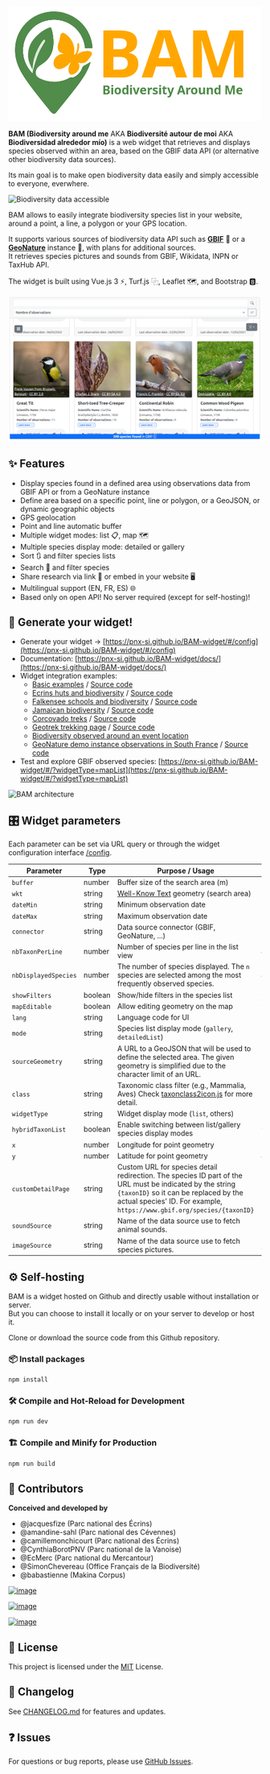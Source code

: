 ![BAM logo](/docs/images/BAM-logo-full.png)

**BAM (Biodiversity around me** AKA **Biodiversité autour de moi** AKA **Biodiversidad alrededor mío)** is a web widget that retrieves and displays species observed within an area, based on the GBIF data API (or alternative other biodiversity data sources).

Its main goal is to make open biodiversity data easily and simply accessible to everyone, everwhere.

![Biodiversity data accessible](https://geonature.fr/documents/autres/BAM/BAM-biodiversity-data-accessible.png)

BAM allows to easily integrate biodiversity species list in your website, around a point, a line, a polygon or your GPS location.

It supports various sources of biodiversity data API such as **[GBIF](https://www.gbif.org)** 🦋 or a **[GeoNature](https://geonature.fr)** instance 🌱, with plans for additional sources.  
It retrieves species pictures and sounds from GBIF, Wikidata, INPN or TaxHub API.

The widget is built using Vue.js 3 ⚡, Turf.js ⿻, Leaflet 🗺️, and Bootstrap 🅱.

![Widget preview](/docs/images/first_result.png)

## ✨ Features

-   Display species found in a defined area using observations data from GBIF API or from a GeoNature instance
-   Define area based on a specific point, line or polygon, or a GeoJSON, or dynamic geographic objects
-   GPS geolocation
-   Point and line automatic buffer
-   Multiple widget modes: list 📋, map 🗺️
-   Multiple species display mode: detailed or gallery
-   Sort 🔃 and filter species lists
-   Search 🔎 and filter species
-   Share research via link 🔗 or embed in your website 🖥️
-   Multilingual support (EN, FR, ES) 🌐
-   Based only on open API! No server required (except for self-hosting)!

## 🚀 Generate your widget!

-   Generate your widget -> [https://pnx-si.github.io/BAM-widget/#/config](https://pnx-si.github.io/BAM-widget/#/config)
-   Documentation: [https://pnx-si.github.io/BAM-widget/docs/](https://pnx-si.github.io/BAM-widget/docs/)
-   Widget integration examples:
    -   [Basic examples](https://pnx-si.github.io/BAM-widget/docs/examples/basic-examples.html) / [Source code](/docs/examples/basic-examples.html)
    -   [Ecrins huts and biodiversity](https://pnx-si.github.io/BAM-widget/docs/examples/huts-biodiversity.html) / [Source code](/docs/examples/huts-biodiversity.html)
    -   [Falkensee schools and biodiversity](https://pnx-si.github.io/BAM-widget/docs/examples/falkensee-schools-biodiversity.html) / [Source code](/docs/examples/falkensee-schools-biodiversity.html)
    -   [Jamaican biodiversity](https://pnx-si.github.io/BAM-widget/docs/examples/jamaican-biodiversity.html) / [Source code](/docs/examples/jamaican-biodiversity.html)
    -   [Corcovado treks](https://pnx-si.github.io/BAM-widget/docs/examples/corcovado-treks.html) / [Source code](docs/examples/corcovado-treks.html)
    -   [Geotrek trekking page](https://gtr3demo.ecrins-parcnational.fr/trek/2-Col-de-Font-Froide) / [Source code](/docs/examples/geotrek-detail-page.html)
    -   [Biodiversity observed around an event location](https://www.ecrins-parcnational.fr/actualite/retour-premieres-rencontres-nationales-geonature)
    -   [GeoNature demo instance observations in South France](https://pnx-si.github.io/BAM-widget/docs/examples/geonature-demo-widget.html) / [Source code](/docs/examples/geonature-demo-widget.html)
-   Test and explore GBIF observed species: [https://pnx-si.github.io/BAM-widget/#/?widgetType=mapList](https://pnx-si.github.io/BAM-widget/#/?widgetType=mapList)

![BAM architecture](https://geonature.fr/documents/autres/BAM/BAM-schema-v2.png)

## 🎛️ Widget parameters

Each parameter can be set via URL query or through the widget configuration interface [/config](https://pnx-si.github.io/BAM-widget/#/config).

| Parameter            | Type    | Purpose / Usage                                                                                                                                                                                                              | Example / Values                 |
| -------------------- | ------- | ---------------------------------------------------------------------------------------------------------------------------------------------------------------------------------------------------------------------------- | -------------------------------- |
| `buffer`             | number  | Buffer size of the search area (m)                                                                                                                                                                                           | `500`                            |
| `wkt`                | string  | [Well-Know Text](https://fr.wikipedia.org/wiki/Well-known_text) geometry (search area)                                                                                                                                       | `"POINT(2.35 48.85)"`            |
| `dateMin`            | string  | Minimum observation date                                                                                                                                                                                                     | `"2024-01-01"`                   |
| `dateMax`            | string  | Maximum observation date                                                                                                                                                                                                     | `"2024-12-31"`                   |
| `connector`          | string  | Data source connector (GBIF, GeoNature, ...)                                                                                                                                                                                 | `"GBIF"`                         |
| `nbTaxonPerLine`     | number  | Number of species per line in the list view                                                                                                                                                                                  | `4`                              |
| `nbDisplayedSpecies` | number  | The number of species displayed. The `n` species are selected among the most frequently observed species.                                                                                                                    | `4`                              |
| `showFilters`        | boolean | Show/hide filters in the species list                                                                                                                                                                                        | `true` / `false`                 |
| `mapEditable`        | boolean | Allow editing geometry on the map                                                                                                                                                                                            | `true` / `false`                 |
| `lang`               | string  | Language code for UI                                                                                                                                                                                                         | `"en"`, `"fr", "es"`             |
| `mode`               | string  | Species list display mode (`gallery`, `detailedList`)                                                                                                                                                                        | `"detailedList"`                 |
| `sourceGeometry`     | string  | A URL to a GeoJSON that will be used to define the selected area. The given geometry is simplified due to the character limit of an URL.                                                                                     | `"https://..."`                  |
| `class`              | string  | Taxonomic class filter (e.g., Mammalia, Aves) Check [taxonclass2icon.js](https://github.com/PnX-SI/BAM-widget/blob/main/src/assets/taxonclass2icon.js) for more detail.                                                      | `"Mammalia"`                     |
| `widgetType`         | string  | Widget display mode (`list`, others)                                                                                                                                                                                         | `"list"`                         |
| `hybridTaxonList`    | boolean | Enable switching between list/gallery species display modes                                                                                                                                                                  | `true` / `false`                 |
| `x`                  | number  | Longitude for point geometry                                                                                                                                                                                                 | `2.35`                           |
| `y`                  | number  | Latitude for point geometry                                                                                                                                                                                                  | `48.85`                          |
| `customDetailPage`   | string  | Custom URL for species detail redirection. The species ID part of the URL must be indicated by the string `{taxonID}` so it can be replaced by the actual species' ID. For example, `https://www.gbif.org/species/{taxonID}` | `"https://.../{taxonID}"`        |
| `soundSource`        | string  | Name of the data source use to fetch animal sounds.                                                                                                                                                                          | `[gbif]`                         |
| `imageSource`        | string  | Name of the data source use to fetch species pictures.                                                                                                                                                                       | `[wikidata, gbif, inpn, taxhub]` |

## ⚙️ Self-hosting

BAM is a widget hosted on Github and directly usable without installation or server.  
But you can choose to install it locally or on your server to develop or host it.

Clone or download the source code from this Github repository.

### 📦 Install packages

```sh
npm install
```

### 🛠️ Compile and Hot-Reload for Development

```sh
npm run dev
```

### 🏗️ Compile and Minify for Production

```sh
npm run build
```

## 👥 Contributors

**Conceived and developed by**

-   @jacquesfize (Parc national des Écrins)
-   @amandine-sahl (Parc national des Cévennes)
-   @camillemonchicourt (Parc national des Écrins)
-   @CynthiaBorotPNV (Parc national de la Vanoise)
-   @EcMerc (Parc national du Mercantour)
-   @SimonChevereau (Office Français de la Biodiversité)
-   @babastienne (Makina Corpus)

[![image](https://geonature.fr/img/logo-pne.jpg)](https://www.ecrins-parcnational.fr)

[![image](https://geonature.fr/img/logo-pnc.jpg)](https://www.cevennes-parcnational.fr)

[![image](https://geonature.fr/img/logo-pnx.png)](https://www.parcsnationaux.fr)

## 📄 License

This project is licensed under the [MIT](https://opensource.org/license/mit) License.

## 📝 Changelog

See [CHANGELOG.md](CHANGELOG.md) for features and updates.

## ❓ Issues

For questions or bug reports, please use [GitHub Issues](https://github.com/PnX-SI/BAM-widget/issues).
